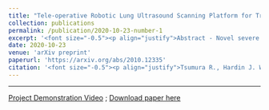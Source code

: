 ```yaml
---
title: "Tele-operative Robotic Lung Ultrasound Scanning Platform for Triage of COVID-19 Patients"
collection: publications
permalink: /publication/2020-10-23-number-1
excerpt: '<font size="-0.5"><p align="justify">Abstract - Novel severe acute respiratory syndrome coronavirus 2 (SARS-CoV-2) has become a pandemic of epic proportions and a global response to prepare health systems worldwide is of utmost importance. In addition to its cost-effectiveness in a resources-limited setting, lung ultrasound (LUS) has emerged as a rapid noninvasive imaging tool for the diagnosis of COVID-19 infected patients. Concerns surrounding LUS include the disparity of infected patients and healthcare providers, relatively small number of physicians and sonographers capable of performing LUS, and most importantly, the requirement for substantial physical contact between the patient and operator, increasing the risk of transmission. Mitigation of the spread of the virus is of paramount importance. A 2-dimensional (2D) tele-operative robotic platform capable of performing LUS in for COVID-19 infected patients may be of significant benefit. The authors address the aforementioned issues surrounding the use of LUS in the application of COVID- 19 infected patients. In addition, first time application, feasibility and safety were validated in three healthy subjects, along with 2D image optimization and comparison for overall accuracy. Preliminary results demonstrate that the proposed platform allows for successful acquisition and application of LUS in humans.</p>'
date: 2020-10-23
venue: 'arXiv preprint'
paperurl: 'https://arxiv.org/abs/2010.12335'
citation: '<font size="-0.5"><p align="justify">Tsumura R., Hardin J. W., Bimbraw K., Odusanya O. S., Zheng Y., Hill J. C., Hoffmann B., Soboyejo W., Zhang H. (2020) Tele-operative Robotic Lung Ultrasound Scanning Platform for Triage of COVID-19 Patients. In: <i>arXiv preprint arXiv:2010.12335.</i></p>'
---
```

---
<a href="https://www.youtube.com/watch?v=_Zr0HbDOzEc">Project Demonstration Video</a> ; [Download paper here](http://bimbraw.github.io/files/Robotic_LUS_Ryosuke_Paper.pdf)
